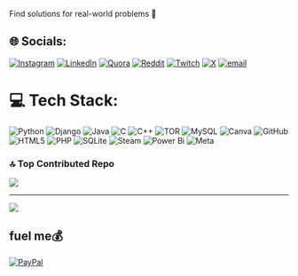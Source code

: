 Find solutions for real-world problems 👾

## 🌐 Socials:
[![Instagram](https://img.shields.io/badge/Instagram-%23E4405F.svg?logo=Instagram&logoColor=white)](https://instagram.com/raaahullls) [![LinkedIn](https://img.shields.io/badge/LinkedIn-%230077B5.svg?logo=linkedin&logoColor=white)](https://linkedin.com/in/rahul-anand-014161268) [![Quora](https://img.shields.io/badge/Quora-%23B92B27.svg?logo=Quora&logoColor=white)](https://quora.com/profile/Rahul-Anand-1286) [![Reddit](https://img.shields.io/badge/Reddit-%23FF4500.svg?logo=Reddit&logoColor=white)](https://reddit.com/user/Crazy_Order_4452/) [![Twitch](https://img.shields.io/badge/Twitch-%239146FF.svg?logo=Twitch&logoColor=white)](https://twitch.tv/raaahullls) [![X](https://img.shields.io/badge/X-black.svg?logo=X&logoColor=white)](https://x.com/raaahullls?s=21) [![email](https://img.shields.io/badge/Email-D14836?logo=gmail&logoColor=white)](mailto:rahulanand3330@gmail.com) 

# 💻 Tech Stack:
![Python](https://img.shields.io/badge/python-3670A0?style=for-the-badge&logo=python&logoColor=ffdd54) ![Django](https://img.shields.io/badge/django-%23092E20.svg?style=for-the-badge&logo=django&logoColor=white) ![Java](https://img.shields.io/badge/java-%23ED8B00.svg?style=for-the-badge&logo=openjdk&logoColor=white) ![C](https://img.shields.io/badge/c-%2300599C.svg?style=for-the-badge&logo=c&logoColor=white) ![C++](https://img.shields.io/badge/c++-%2300599C.svg?style=for-the-badge&logo=c%2B%2B&logoColor=white) ![TOR](https://img.shields.io/badge/tor-%237E4798.svg?style=for-the-badge&logo=tor-project&logoColor=white) ![MySQL](https://img.shields.io/badge/mysql-4479A1.svg?style=for-the-badge&logo=mysql&logoColor=white) ![Canva](https://img.shields.io/badge/Canva-%2300C4CC.svg?style=for-the-badge&logo=Canva&logoColor=white) ![GitHub](https://img.shields.io/badge/github-%23121011.svg?style=for-the-badge&logo=github&logoColor=white) ![HTML5](https://img.shields.io/badge/html5-%23E34F26.svg?style=for-the-badge&logo=html5&logoColor=white) ![PHP](https://img.shields.io/badge/php-%23777BB4.svg?style=for-the-badge&logo=php&logoColor=white) ![SQLite](https://img.shields.io/badge/sqlite-%2307405e.svg?style=for-the-badge&logo=sqlite&logoColor=white) ![Steam](https://img.shields.io/badge/steam-%23000000.svg?style=for-the-badge&logo=steam&logoColor=white) ![Power Bi](https://img.shields.io/badge/power_bi-F2C811?style=for-the-badge&logo=powerbi&logoColor=black) ![Meta](https://img.shields.io/badge/Meta-%230467DF.svg?style=for-the-badge&logo=Meta&logoColor=white)

### 🔝 Top Contributed Repo
![](https://github-contributor-stats.vercel.app/api?username=raaahulll3&limit=5&theme=transparent&combine_all_yearly_contributions=true)

---
[![](https://visitcount.itsvg.in/api?id=raaahulll3&icon=0&color=0)](https://visitcount.itsvg.in)

  ## fuel me💰
  [![PayPal](https://img.shields.io/badge/PayPal-00457C?style=for-the-badge&logo=paypal&logoColor=white)](https://paypal.me/raaahullls) 

  
<!-- Proudly created with GPRM ( https://gprm.itsvg.in ) -->
